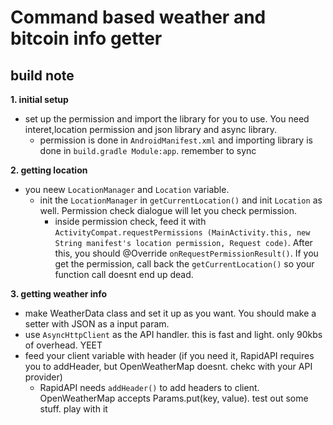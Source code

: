 # Command based weather and bitcoin info getter 

## build note 
**1. initial setup**
- set up the permission and import the library for you to use. You need interet,location permission and json library and async library.
  - permission is done in `AndroidManifest.xml` and importing library is done in `build.gradle Module:app`. remember to sync 
  
**2. getting location**
- you neew `LocationManager` and `Location` variable. 
  - init the `LocationManager` in `getCurrentLocation()` and init `Location` as well. Permission check dialogue will let you check permission.
    - inside permission check, feed it with `ActivityCompat.requestPermissions (MainActivity.this, new String manifest's location permission, Request code)`. After this, you should @Override `onRequestPermissionResult()`. If you get the permission, call back the `getCurrentLocation()` so your function call doesnt end up dead. 
    
**3. getting weather info**
- make WeatherData class and set it up as you want. You should make a setter with JSON as a input param. 
- use `AsyncHttpClient` as the API handler. this is fast and light. only 90kbs of overhead. YEET
- feed your client variable with header (if you need it, RapidAPI requires you to addHeader, but OpenWeatherMap doesnt. chekc with your API provider)
  - RapidAPI needs `addHeader()` to add headers to client. OpenWeatherMap accepts Params.put(key, value). test out some stuff. play with it
